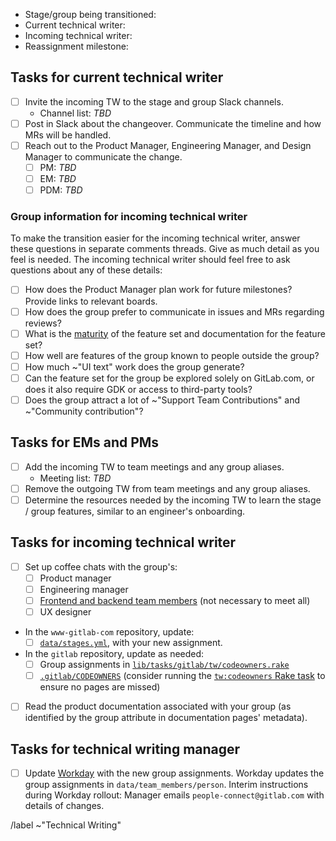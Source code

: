 <!-- The issue name should be in the form: Transition [stage]/[group] TW assignment to [new writer] -->
<!-- Create separate issues for each group being transitioned to a different technical writer. -->

- Stage/group being transitioned:
- Current technical writer:
- Incoming technical writer:
- Reassignment milestone:

## Tasks for current technical writer

- [ ] Invite the incoming TW to the stage and group Slack channels.
  - Channel list: _TBD_
- [ ] Post in Slack about the changeover. Communicate the timeline and how MRs will be handled.
- [ ] Reach out to the Product Manager, Engineering Manager, and Design Manager to communicate the change.
  - [ ] PM:  _TBD_
  - [ ] EM:  _TBD_
  - [ ] PDM: _TBD_

### Group information for incoming technical writer

To make the transition easier for the incoming technical writer, answer these questions in separate comments threads.
Give as much detail as you feel is needed. The incoming technical writer should feel free to ask questions about any of
these details:

- [ ] How does the Product Manager plan work for future milestones? Provide links to relevant boards.
- [ ] How does the group prefer to communicate in issues and MRs regarding reviews?
- [ ] What is the [maturity](https://about.gitlab.com/direction/maturity/) of the feature set and documentation for
      the feature set?
- [ ] How well are features of the group known to people outside the group?
- [ ] How much ~"UI text" work does the group generate?
- [ ] Can the feature set for the group be explored solely on GitLab.com, or does it also require GDK or access to
      third-party tools?
- [ ] Does the group attract a lot of ~"Support Team Contributions" and ~"Community contribution"?

## Tasks for EMs and PMs

- [ ] Add the incoming TW to team meetings and any group aliases.
  - Meeting list: _TBD_
- [ ] Remove the outgoing TW from team meetings and any group aliases.
- [ ] Determine the resources needed by the incoming TW to learn the stage / group
  features, similar to an engineer's onboarding.

## Tasks for incoming technical writer

- [ ] Set up coffee chats with the group's:
  - [ ] Product manager
  - [ ] Engineering manager
  - [ ] [Frontend and backend team members](https://about.gitlab.com/handbook/product/categories/) (not necessary to meet all)
  - [ ] UX designer
- In the `www-gitlab-com` repository, update:
  - [ ] [`data/stages.yml`](https://gitlab.com/gitlab-com/www-gitlab-com/-/blob/master/data/stages.yml), with your new assignment.
- In the `gitlab` repository, update as needed:
  - [ ] Group assignments in [`lib/tasks/gitlab/tw/codeowners.rake`](https://gitlab.com/gitlab-org/gitlab/blob/master/lib/tasks/gitlab/tw/codeowners.rake)
  - [ ] [`.gitlab/CODEOWNERS`](https://gitlab.com/gitlab-org/gitlab/-/blob/master/.gitlab/CODEOWNERS) (consider running the [`tw:codeowners` Rake task](https://docs.gitlab.com/ee/development/documentation/#batch-updates-for-tw-metadata) to ensure no pages are missed)
- [ ] Read the product documentation associated with your group (as identified by the group attribute in documentation pages' metadata).

## Tasks for technical writing manager

- [ ] Update [Workday](https://about.gitlab.com/handbook/people-group/workday/workday-guide/) with the new group assignments. Workday updates the group assignments in `data/team_members/person`. Interim instructions during Workday rollout: Manager emails `people-connect@gitlab.com` with details of changes.

/label ~"Technical Writing"
